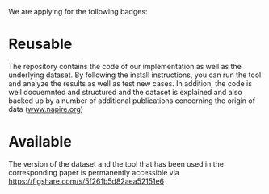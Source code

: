 We are applying for the following badges:

# Reusable
The repository contains the code of our implementation as well as the underlying dataset. 
By following the install instructions, you can run the tool and analyze the results as well as test new cases.
In addition, the code is well docuemnted and structured and the dataset is explained and also backed up by a number of additional publications concerning the origin of data (www.napire.org)

# Available
The version of the dataset and the tool that has been used in the corresponding paper is permanently accessible via https://figshare.com/s/5f261b5d82aea52151e6

